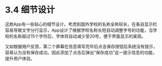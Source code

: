 # 3.4 细节设计

这款App有一些贴心的细节设计。考虑到国外学校的名称全称较长，在条目显示栏容易导致文字分行显示，App设计了根据学校名称长短自动调整字号的功能，当学校的名称超过15个字符后，字体将自动减少至20号，便于界面显示的美观。

又如根据用户反馈，第二个屏幕在信息填写完毕后点击保存按钮后系统没有提示，容易认为没有保存成功。因此添加了点击后弹出“保存成功”这一提示信息的功能，提升用户体验。